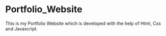 # Portfolio_Website
 This is my Portfolio Website which is developed with the help of Html, Css and Javascript.
